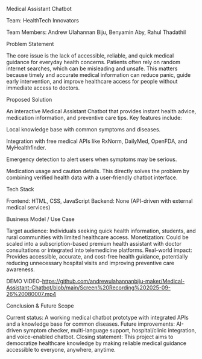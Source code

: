 Medical Assistant Chatbot

Team: HealthTech Innovators

Team Members: Andrew Ulahannan Biju, Benyamin Aby, Rahul Thadathil

Problem Statement

The core issue is the lack of accessible, reliable, and quick medical guidance for everyday health concerns.
Patients often rely on random internet searches, which can be misleading and unsafe.
This matters because timely and accurate medical information can reduce panic, guide early intervention, and improve healthcare access for people without immediate access to doctors.

Proposed Solution

An interactive Medical Assistant Chatbot that provides instant health advice, medication information, and preventive care tips.
Key features include:

Local knowledge base with common symptoms and diseases.

Integration with free medical APIs like RxNorm, DailyMed, OpenFDA, and MyHealthfinder.

Emergency detection to alert users when symptoms may be serious.

Medication usage and caution details.
This directly solves the problem by combining verified health data with a user-friendly chatbot interface.

Tech Stack

Frontend: HTML, CSS, JavaScript
Backend: None (API-driven with external medical services)

Business Model / Use Case

Target audience: Individuals seeking quick health information, students, and rural communities with limited healthcare access.
Monetization: Could be scaled into a subscription-based premium health assistant with doctor consultations or integrated into telemedicine platforms.
Real-world impact: Provides accessible, accurate, and cost-free health guidance, potentially reducing unnecessary hospital visits and improving preventive care awareness.

DEMO VIDEO-https://github.com/andrewulahannanbiju-maker/Medical-Assistant-Chatbot/blob/main/Screen%20Recording%202025-09-26%20080007.mp4

Conclusion & Future Scope

Current status: A working medical chatbot prototype with integrated APIs and a knowledge base for common diseases.
Future improvements: AI-driven symptom checker, multi-language support, hospital/clinic integration, and voice-enabled chatbot.
Closing statement: This project aims to democratize healthcare knowledge by making reliable medical guidance accessible to everyone, anywhere, anytime.
 



